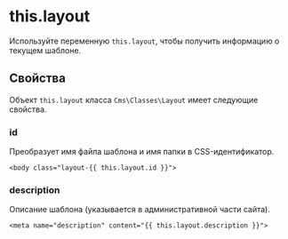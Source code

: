 # this.layout

Используйте переменную `this.layout`, чтобы получить информацию о текущем шаблоне.

## Свойства

Объект `this.layout` класса `Cms\Classes\Layout` имеет следующие свойства.

### id

Преобразует имя файла шаблона и имя папки в CSS-идентификатор.

```twig
<body class="layout-{{ this.layout.id }}">
```

### description

Описание шаблона (указывается в административной части сайта).

```twig
<meta name="description" content="{{ this.layout.description }}">
```
